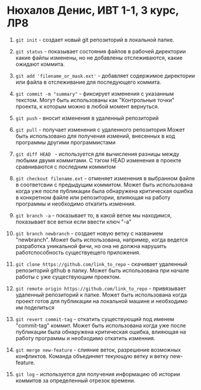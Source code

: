 # Нюхалов Денис, ИВТ 1-1, 3 курс, ЛР8


1. ```git init``` - создает новый git репозиторий в локальной папке.

2. ```git status``` - показывает состояния файлов в рабочей директории какие файлы изменены, но не добавлены отслеживаются, какие ожидают коммита. 

3. ```git add 'filename_or_mask.ext'``` - добавляет содержимое директории или файла в отслеживание для последующего коммита. 

4. ```git commit -m "summary"``` - фиксирует изменения с указанным текстом.
Могут быть использованы как "Контрольные точки" проекта, к которым можно в любой момент вернуться.

5. ```git push``` - вносит изменения в удаленный репозиторий

6.  ```git pull``` - получает изменения с удаленного репозитория
Может быть использовано для получения измений, внесенных в код программы другими программистами

7.  ```git diff HEAD ``` - используется для вычисления разницы между любыми двумя коммитами. С тэгом HEAD изменения в проекте сравниваются с последним коммитом

8.  ```git checkout filename.ext``` - отменяет изменения в выбранном файле в соответсвии с предыдущим коммитом.
Может быть использована когда уже после публикации была обнаружена критическая ошибка в конкретном файле или репозитории, влияющая на работу программы и необходимо откатить изменния.

9.  ```git branch -a``` - показывает то, в какой ветке мы находимся, показывает все ветки если ввести ключ "-a"

10. ```git branch newbranch``` - создает новую ветку с названием "newbranch".
Может быть использована, например, когда ведется разработка уникальной фичи, но она не должна нарушить работспособность существуещего приложения.

11.  ```git clone https://github.com/link_to_repo``` - скачивает удаленный репозиторий github в папку.
Может быть использована при начале работы с уже существующим проектом.

12.  ```git remote origin https://github.com/link_to_repo``` - привязывает удаленный репозиторий к папке.
Может быть использована когда проект готов для публикации на локальной машине и необходимо им поделиться

13.  ```git revert commit-tag``` - откатить существующий под именем "commit-tag" коммит.
Может быть использована когда уже после публикации была обнаружена критическая ошибка, влияющая на работу программы и необходимо откатить изменния.

14.  ```git merge new-feature``` - слияние веток, разрешение возможных конфликтов. Команда объединяет текующую ветку и ветку new-feature.

15.  ```git log``` - используется для получения информацию об истории коммитов за определенный отрезок времени.



